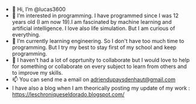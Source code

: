 - 👋 Hi, I’m @lucas3600
- 👀 I’m interested in programming. I have programmed since I was 12 years old (I am now 19).I am fascinated by machine learning and artificial intelligence. I love also life simulation. But I am curious of everything.
- 🌱 I’m currently learning engineering. So I don't have too much time to programming. But I try my best to stay first of my school and keep programming. 
- 💞️ I haven't had a lot of opprtunity to collaborate but I would love to help for something or collaborate on every subject to learn from others and to improve my skills. 
- 📫 You can send me a email on adriendupaysdenhaut@gmail.com
 - I have also a blog when I am theorically posting my update of my work : https://leschroniqueseldorado.blogspot.com/
<!---
lucas3600/lucas3600 is a ✨ special ✨ repository because its `README.md` (this file) appears on your GitHub profile.
You can click the Preview link to take a look at your changes.
--->
